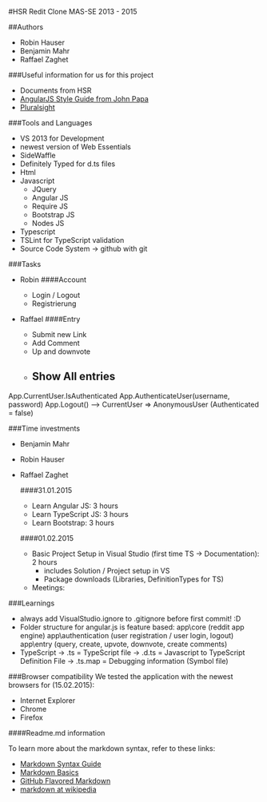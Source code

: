 #HSR Redit Clone MAS-SE 2013 - 2015

##Authors

+ Robin Hauser
+ Benjamin Mahr
+ Raffael Zaghet


###Useful information for us for this project
- Documents from HSR
- [AngularJS Style Guide from John Papa](https://github.com/johnpapa/angularjs-styleguide)
- [Pluralsight](http://www.pluralsight.com)


###Tools and Languages
- VS 2013 for Development
- newest version of Web Essentials
- SideWaffle
- Definitely Typed for d.ts files
- Html
- Javascript
    - JQuery
    - Angular JS
    - Require JS
    - Bootstrap JS
    - Nodes JS
- Typescript
- TSLint for TypeScript validation
- Source Code System -> github with git


###Tasks

- Robin
    ####Account
    - Login / Logout
    - Registrierung

- Raffael
    ####Entry
    - Submit new Link
    - Add Comment   
    - Up and downvote
    - Show All entries
        - 

App.CurrentUser.IsAuthenticated
App.AuthenticateUser(username, password)
App.Logout() --> CurrentUser => AnonymousUser (Authenticated = false)



###Time investments
- Benjamin Mahr

- Robin Hauser

- Raffael Zaghet

    ####31.01.2015
    - Learn Angular JS: 3 hours
    - Learn TypeScript JS: 3 hours
    - Learn Bootstrap: 3 hours

    ####01.02.2015
    - Basic Project Setup in Visual Studio (first time TS -> Documentation): 2 hours
        - includes Solution / Project setup in VS
        - Package downloads (Libraries, DefinitionTypes for TS)
    - Meetings:    



###Learnings
- always add VisualStudio.ignore to .gitignore before first commit! :D
- Folder structure for angular.js is feature based:
    app\core (reddit app engine)
    app\authentication (user registration / user login, logout)
    app\entry (query, create, upvote, downvote, create comments)
- TypeScript 
    -> .ts = TypeScript file
    -> .d.ts = Javascript to TypeScript Definition File
    -> .ts.map = Debugging information (Symbol file)

###Browser compatibility
We tested the application with the newest browsers for (15.02.2015):

- Internet Explorer
- Chrome
- Firefox


####Readme.md information

To learn more about the markdown syntax, refer to these links:

 - [Markdown Syntax Guide](http://daringfireball.net/projects/markdown/syntax)
 - [Markdown Basics](http://daringfireball.net/projects/markdown/basics)
 - [GitHub Flavored Markdown](http://github.github.com/github-flavored-markdown/) 
 - [markdown at wikipedia](https://secure.wikimedia.org/wikipedia/en/wiki/Markdown)


